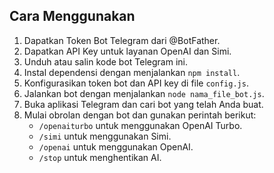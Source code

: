 ## Cara Menggunakan

1. Dapatkan Token Bot Telegram dari @BotFather.
2. Dapatkan API Key untuk layanan OpenAI dan Simi.
3. Unduh atau salin kode bot Telegram ini.
4. Instal dependensi dengan menjalankan `npm install`.
5. Konfigurasikan token bot dan API key di file `config.js`.
6. Jalankan bot dengan menjalankan `node nama_file_bot.js`.
7. Buka aplikasi Telegram dan cari bot yang telah Anda buat.
8. Mulai obrolan dengan bot dan gunakan perintah berikut:
   - `/openaiturbo` untuk menggunakan OpenAI Turbo.
   - `/simi` untuk menggunakan Simi.
   - `/openai` untuk menggunakan OpenAI.
   - `/stop` untuk menghentikan AI.
